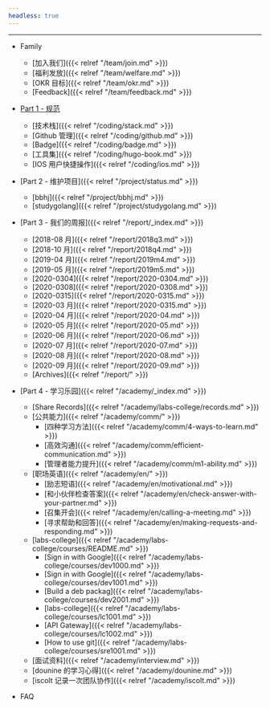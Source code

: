 ```yaml
---
headless: true
---
```


<hr>

- Family
  - [加入我们]({{< relref "/team/join.md" >}})
  - [福利发放]({{< relref "/team/welfare.md" >}})
  - [OKR 目标]({{< relref "/team/okr.md" >}})
  - [Feedback]({{< relref "/team/feedback.md" >}})

- [Part 1 - 规范]()
  - [技术栈]({{< relref "/coding/stack.md" >}})
  - [Github 管理]({{< relref "/coding/github.md" >}})
  - [Badge]({{< relref "/coding/badge.md" >}})
  - [工具集]({{< relref "/coding/hugo-book.md" >}})
  - [IOS 用户快捷操作]({{< relref "/coding/ios.md" >}})

- [Part 2 - 维护项目]({{< relref "/project/status.md" >}})
  - [bbhj]({{< relref "/project/bbhj.md" >}})
  - [studygolang]({{< relref "/project/studygolang.md" >}})

- [Part 3 - 我们的周报]({{< relref "/report/_index.md" >}})
  - [2018-08 月]({{< relref "/report/2018q3.md" >}})
  - [2018-10 月]({{< relref "/report/2018q4.md" >}})
  - [2019-04 月]({{< relref "/report/2019m4.md" >}})
  - [2019-05 月]({{< relref "/report/2019m5.md" >}})
  - [2020-0304]({{< relref "/report/2020-0304.md" >}})
  - [2020-0308]({{< relref "/report/2020-0308.md" >}})
  - [2020-0315]({{< relref "/report/2020-0315.md" >}})
  - [2020-03 月]({{< relref "/report/2020-0315.md" >}})
  - [2020-04 月]({{< relref "/report/2020-04.md" >}})
  - [2020-05 月]({{< relref "/report/2020-05.md" >}})
  - [2020-06 月]({{< relref "/report/2020-06.md" >}})
  - [2020-07 月]({{< relref "/report/2020-07.md" >}})
  - [2020-08 月]({{< relref "/report/2020-08.md" >}})
  - [2020-09 月]({{< relref "/report/2020-09.md" >}})
  - [Archives]({{< relref "/report/" >}})

- [Part 4 - 学习乐园]({{< relref "/academy/_index.md" >}})
  - [Share Records]({{< relref "/academy/labs-college/records.md" >}})
  - [公共能力]({{< relref "/academy/comm/" >}})
  	- [四种学习方法]({{< relref "/academy/comm/4-ways-to-learn.md" >}})
  	- [高效沟通]({{< relref "/academy/comm/efficient-communication.md" >}})
  	- [管理者能力提升]({{< relref "/academy/comm/m1-ability.md" >}})
  - [职场英语]({{< relref "/academy/en/" >}})
  	- [励志短语]({{< relref "/academy/en/motivational.md" >}})
  	- [和小伙伴检查答案]({{< relref "/academy/en/check-answer-with-your-partner.md" >}})
  	- [召集开会]({{< relref "/academy/en/calling-a-meeting.md" >}})
  	- [寻求帮助和回答]({{< relref "/academy/en/making-requests-and-responding.md" >}})
  - [labs-college]({{< relref "/academy/labs-college/courses/README.md" >}})
  	- [Sign in with Google]({{< relref "/academy/labs-college/courses/dev1000.md" >}})
  	- [Sign in with Google]({{< relref "/academy/labs-college/courses/dev1001.md" >}})
  	- [Build a deb packag]({{< relref "/academy/labs-college/courses/dev2001.md" >}})
  	- [labs-college]({{< relref "/academy/labs-college/courses/lc1001.md" >}})
  	- [API Gateway]({{< relref "/academy/labs-college/courses/lc1002.md" >}})
  	- [How to use git]({{< relref "/academy/labs-college/courses/sre1001.md" >}})
  - [面试资料]({{< relref "/academy/interview.md" >}})
  - [dounine 的学习心得]({{< relref "/academy/dounine.md" >}})
  - [iscolt 记录一次团队协作]({{< relref "/academy/iscolt.md" >}})

- FAQ

<br />
